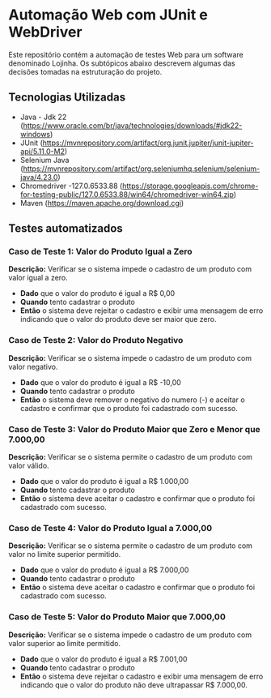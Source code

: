
# Automação Web com JUnit e WebDriver

Este repositório contém a automação de testes Web para um software denominado Lojinha. Os subtópicos abaixo descrevem algumas das decisões tomadas na estruturação do projeto.

## Tecnologias Utilizadas

-   Java - Jdk 22
    (https://www.oracle.com/br/java/technologies/downloads/#jdk22-windows)
-   JUnit
    (https://mvnrepository.com/artifact/org.junit.jupiter/junit-jupiter-api/5.11.0-M2)
  -   Selenium Java
      (https://mvnrepository.com/artifact/org.seleniumhq.selenium/selenium-java/4.23.0)
- Chromedriver -127.0.6533.88
  (https://storage.googleapis.com/chrome-for-testing-public/127.0.6533.88/win64/chromedriver-win64.zip)
- Maven
  (https://maven.apache.org/download.cgi)

    

## Testes automatizados
### Caso de Teste 1: Valor do Produto Igual a Zero

**Descrição:** Verificar se o sistema impede o cadastro de um produto com valor igual a zero.

- **Dado** que o valor do produto é igual a R$ 0,00
- **Quando** tento cadastrar o produto
- **Então** o sistema deve rejeitar o cadastro e exibir uma mensagem de erro indicando que o valor do produto deve ser maior que zero.

### Caso de Teste 2: Valor do Produto Negativo

**Descrição:** Verificar se o sistema impede o cadastro de um produto com valor negativo.

- **Dado** que o valor do produto é igual a R$ -10,00
- **Quando** tento cadastrar o produto
- **Então** o sistema deve remover o negativo do numero (-) e aceitar o cadastro e confirmar que o produto foi cadastrado com sucesso.

### Caso de Teste 3: Valor do Produto Maior que Zero e Menor que 7.000,00

**Descrição:** Verificar se o sistema permite o cadastro de um produto com valor válido.

- **Dado** que o valor do produto é igual a R$ 1.000,00
- **Quando** tento cadastrar o produto
- **Então** o sistema deve aceitar o cadastro e confirmar que o produto foi cadastrado com sucesso.

### Caso de Teste 4: Valor do Produto Igual a 7.000,00

**Descrição:** Verificar se o sistema permite o cadastro de um produto com valor no limite superior permitido.

- **Dado** que o valor do produto é igual a R$ 7.000,00
- **Quando** tento cadastrar o produto
- **Então** o sistema deve aceitar o cadastro e confirmar que o produto foi cadastrado com sucesso.

### Caso de Teste 5: Valor do Produto Maior que 7.000,00

**Descrição:** Verificar se o sistema impede o cadastro de um produto com valor superior ao limite permitido.

- **Dado** que o valor do produto é igual a R$ 7.001,00
- **Quando** tento cadastrar o produto
- **Então** o sistema deve rejeitar o cadastro e exibir uma mensagem de erro indicando que o valor do produto não deve ultrapassar R$ 7.000,00.